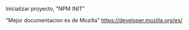 Inicializar proyecto, "NPM INIT"


"Mejor documentacion es de Mozilla" https://developer.mozilla.org/es/